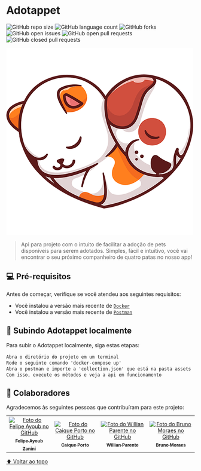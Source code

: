 # Adotappet

<!---Esses são exemplos. Veja https://shields.io para outras pessoas ou para personalizar este conjunto de escudos. Você pode querer incluir dependências, status do projeto e informações de licença aqui--->

![GitHub repo size](https://img.shields.io/github/repo-size/FIAP-Adotappet/adotappet?style=for-the-badge)
![GitHub language count](https://img.shields.io/github/languages/count/FIAP-Adotappet/adotappet?style=for-the-badge)
![GitHub forks](https://img.shields.io/github/forks/FIAP-Adotappet/adotappet?style=for-the-badge)
![GitHub open issues](https://img.shields.io/github/issues/FIAP-Adotappet/adotappet?style=for-the-badge)
![GitHub open pull requests](https://img.shields.io/github/issues-pr-raw/FIAP-Adotappet/adotappet?style=for-the-badge)
![GitHub closed pull requests](https://img.shields.io/github/issues-pr-closed/FIAP-Adotappet/adotappet?style=for-the-badge)

<img src="https://github.com/FIAP-Adotappet/adotappet-mobile/blob/main/assets/images/logo.png" alt="logo adotappet">

> Api para projeto com o intuito de facilitar a adoção de pets disponíveis para serem adotados. Simples, fácil e intuitivo, você vai encontrar o seu próximo companheiro de quatro patas no nosso app!

## 💻 Pré-requisitos

Antes de começar, verifique se você atendeu aos seguintes requisitos:
<!---Estes são apenas requisitos de exemplo. Adicionar, duplicar ou remover conforme necessário--->
* Você instalou a versão mais recente de [`Docker`](https://docs.docker.com/desktop/)
* Você instalou a versão mais recente de [`Postman`](https://www.postman.com/downloads/)

## 🚀 Subindo Adotappet localmente

Para subir o Adotappet localmente, siga estas etapas:

```
Abra o diretório do projeto em um terminal
Rode o seguinte comando 'docker-compose up'
Abra o postman e importe a 'collection.json' que está na pasta assets
Com isso, execute os métodos e veja a api em funcionamento
```

## 🤝 Colaboradores

Agradecemos às seguintes pessoas que contribuíram para este projeto:

<table>
  <tr>
    <td align="center">
      <a href="#">
        <img src="https://avatars.githubusercontent.com/u/44610177?s=400&u=a295c0872f7b116a479c24b2bf9d4ebe39d8057c&v=4" width="100px;" alt="Foto do Felipe Ayoub no GitHub"/><br>
        <sub>
          <b>Felipe Ayoub Zanini</b>
        </sub>
      </a>
    </td>
    <td align="center">
      <a href="#">
        <img src="https://avatars.githubusercontent.com/u/45915154?v=4" width="100px;" alt="Foto do Caique Porto no GitHub"/><br>
        <sub>
          <b>Caique Porto</b>
        </sub>
      </a>
    </td>
    <td align="center">
      <a href="#">
        <img src="https://avatars.githubusercontent.com/u/38897172?v=4" width="100px;" alt="Foto do Willian Parente no GitHub"/><br>
        <sub>
          <b>Willian Parente</b>
        </sub>
      </a>
    </td>
    <td align="center">
      <a href="#">
        <img src="https://avatars.githubusercontent.com/u/7451131?v=4" width="100px;" alt="Foto do Bruno Moraes no GitHub"/><br>
        <sub>
          <b>Bruno Moraes</b>
        </sub>
      </a>
    </td>
  </tr>
</table>

[⬆ Voltar ao topo](#Adotappet)<br>
